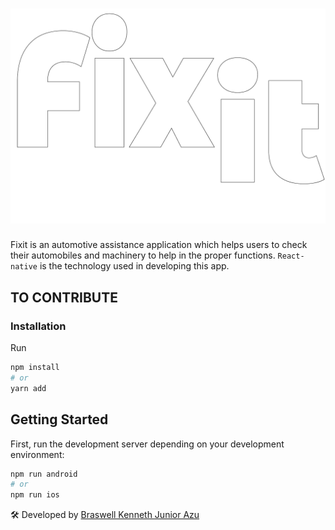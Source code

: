 # ![Fixit](src/assets/images/fixit-light.png)

Fixit is an automotive assistance application which helps users to check their automobiles and machinery to help in the proper functions. `React-native` is the technology used in developing this app.

## TO CONTRIBUTE

### Installation

Run

```bash
npm install
# or
yarn add
```

## Getting Started

First, run the development server depending on your development environment:

```bash
npm run android
# or
npm run ios
```

🛠️ Developed by [Braswell Kenneth Junior Azu](https://github.com/braswelljr)
